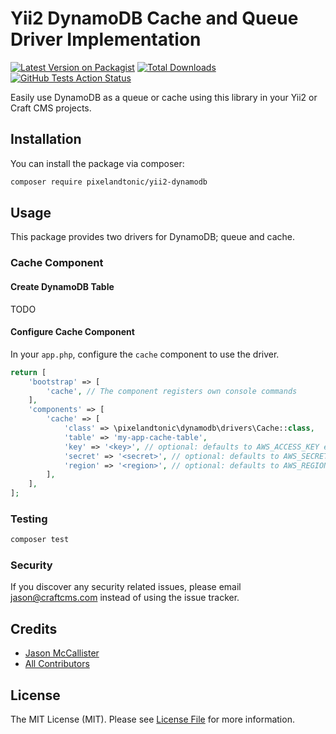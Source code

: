 # Yii2 DynamoDB Cache and Queue Driver Implementation

[![Latest Version on Packagist](https://img.shields.io/packagist/v/pixelandtonic/yii2-dynamodb.svg?style=flat-square)](https://packagist.org/packages/pixelandtonic/yii2-dynamodb)
[![Total Downloads](https://img.shields.io/packagist/dt/pixelandtonic/yii2-dynamodb.svg?style=flat-square)](https://packagist.org/packages/pixelandtonic/yii2-dynamodb)
[![GitHub Tests Action Status](https://img.shields.io/github/workflow/status/pixelandtonic/yii2-dynamodb/run-tests?label=tests)](https://github.com/pixelandtonic/yii2-dynamodb/actions?query=workflow%3Arun-tests+branch%3Amaster)

Easily use DynamoDB as a queue or cache using this library in your Yii2 or Craft CMS projects.    

## Installation

You can install the package via composer:

```bash
composer require pixelandtonic/yii2-dynamodb
```

## Usage

This package provides two drivers for DynamoDB; queue and cache.

### Cache Component

#### Create DynamoDB Table

TODO

#### Configure Cache Component

In your `app.php`, configure the `cache` component to use the driver.

```php
return [
    'bootstrap' => [
        'cache', // The component registers own console commands
    ],
    'components' => [
        'cache' => [
            'class' => \pixelandtonic\dynamodb\drivers\Cache::class,
            'table' => 'my-app-cache-table',
            'key' => '<key>', // optional: defaults to AWS_ACCESS_KEY env var
            'secret' => '<secret>', // optional: defaults to AWS_SECRET_KEY env var
            'region' => '<region>', // optional: defaults to AWS_REGION env var
        ],
    ],
];
```

### Testing

``` bash
composer test
```

### Security

If you discover any security related issues, please email jason@craftcms.com instead of using the issue tracker.

## Credits

- [Jason McCallister](https://github.com/jasonmccallister)
- [All Contributors](../../contributors)

## License

The MIT License (MIT). Please see [License File](LICENSE.md) for more information.
